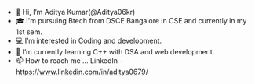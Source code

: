 - 👋 Hi, I’m Aditya Kumar(@Aditya06kr)
- 🎓 I'm pursuing Btech from DSCE Bangalore in CSE and currently in my 1st sem.
- 💻 I’m interested in Coding and development.
- 👀 I’m currently learning C++ with DSA and web development.
- 📫 How to reach me ...
     LinkedIn - https://www.linkedin.com/in/aditya0679/
<!---
Aditya06kr/Aditya06kr is a ✨ special ✨ repository because its `README.md` (this file) appears on your GitHub profile.
You can click the Preview link to take a look at your changes.
--->

